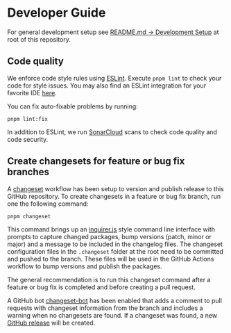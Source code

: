 # Developer Guide

For general development setup see [README.md -> Development Setup](../README.md#development-setup) at root of this repository.

## Code quality

We enforce code style rules using [ESLint](https://eslint.org/). Execute `pnpm lint` to check your code for style issues. You may also find an ESLint integration for your favorite IDE [here](https://eslint.org/docs/user-guide/integrations).

You can fix auto-fixable problems by running:
```shell
pnpm lint:fix
```

In addition to ESLint, we run [SonarCloud](https://sonarcloud.io/project/overview?id=SAP_guided-answers-extension) scans to check code quality and code security.

## Create changesets for feature or bug fix branches

A [changeset](https://github.com/atlassian/changesets) workflow has been setup to version and publish release to this GitHub repository. To create changesets in a feature or bug fix branch, run one the following command:

```shell
pnpm changeset
```

This command brings up an [inquirer.js](https://github.com/SBoudrias/Inquirer.js/) style command line interface with prompts to capture changed packages, bump versions (patch, minor or major) and a message to be included in the changelog files. The changeset configuration files in the `.changeset` folder at the root need to be committed and pushed to the branch. These files will be used in the GitHub Actions workflow to bump versions and publish the packages.

The general recommendation is to run this changeset command after a feature or bug fix is completed and before creating a pull request. 

A GitHub bot [changeset-bot](https://github.com/apps/changeset-bot) has been enabled that adds a comment to pull requests with changeset information from the branch and includes a warning when no changesets are found. If a changeset was found, a new [GitHub release](https://github.com/SAP/guided-answers-extension/releases) will be created.
